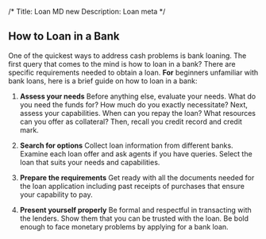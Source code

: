 /*
Title: Loan MD new
Description: Loan meta
*/

How to Loan in a Bank
---

One of the quickest ways to address cash problems is bank loaning. The first query that comes to the mind is how to loan in a bank? There are specific requirements needed to obtain a loan. **For** beginners unfamiliar with bank loans, here is a brief guide on how to loan in a bank:

1. **Assess your needs**
Before anything else, evaluate your needs. What do you need the funds for? How much do you exactly necessitate? Next, assess your capabilities. When can you repay the loan? What resources can you offer as collateral? Then, recall you credit record and credit mark.

2. **Search for options**
  Collect loan information from different banks. Examine each loan offer and ask agents if you have queries.  Select the loan that suits your needs and capabilities.

3. **Prepare the requirements**
Get ready with all the documents needed for the loan application including past receipts of purchases that ensure your capability to pay.

4. **Present yourself properly**
Be formal and respectful in transacting with the lenders. Show them that you can be trusted with the loan.
Be bold enough to face monetary problems by applying for a bank loan.
